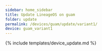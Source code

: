 ```yaml
---
sidebar: home_sidebar
title: Update LineageOS on guam
folder: update
permalink: /devices/guam/update/variant1/
device: guam_variant1
---
```

{% include templates/device_update.md %}
